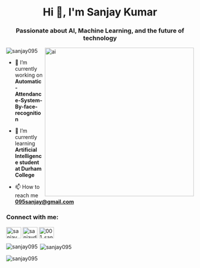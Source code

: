 <h1 align="center">Hi 👋, I'm Sanjay Kumar</h1>
<h3 align="center">Passionate about AI, Machine Learning, and the future of technology</h3>

<img align="right" alt="ai" width="400" src="https://media2.giphy.com/media/qgQUggAC3Pfv687qPC/giphy.gif?cid=ecf05e47p01ot4p5jwzhxyr8xuc39l5php6rox92hznpfdof&ep=v1_gifs_search&rid=giphy.gif&ct=g">

<p align="left"> <img src="https://komarev.com/ghpvc/?username=sanjay095&label=Profile%20views&color=0e75b6&style=flat" alt="sanjay095" /> </p>

- 🔭 I’m currently working on **Automatic-Attendance-System-By-face-recognition**

- 🌱 I’m currently learning **Artificial Intelligence student at Durham College**

- 📫 How to reach me **095sanjay@gmail.com**

<h3 align="left">Connect with me:</h3>
<p align="left">
<a href="https://linkedin.com/in/sanjay kumar" target="blank"><img align="center" src="https://raw.githubusercontent.com/rahuldkjain/github-profile-readme-generator/master/src/images/icons/Social/linked-in-alt.svg" alt="sanjay kumar" height="30" width="40" /></a>
<a href="https://kaggle.com/sanjaydurham" target="blank"><img align="center" src="https://raw.githubusercontent.com/rahuldkjain/github-profile-readme-generator/master/src/images/icons/Social/kaggle.svg" alt="sanjaydurham" height="30" width="40" /></a>
<a href="https://instagram.com/001_sanjay" target="blank"><img align="center" src="https://raw.githubusercontent.com/rahuldkjain/github-profile-readme-generator/master/src/images/icons/Social/instagram.svg" alt="001_sanjay" height="30" width="40" /></a>
</p>

<p><img align="left" src="https://github-readme-stats.vercel.app/api/top-langs?username=sanjay095&show_icons=true&locale=en&layout=compact" alt="sanjay095" /></p>

<p>&nbsp;<img align="center" src="https://github-readme-stats.vercel.app/api?username=sanjay095&show_icons=true&locale=en" alt="sanjay095" /></p>

<p><img align="center" src="https://github-readme-streak-stats.herokuapp.com/?user=sanjay095&" alt="sanjay095" /></p>

